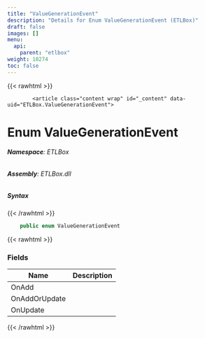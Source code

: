 ```yaml
---
title: "ValueGenerationEvent"
description: "Details for Enum ValueGenerationEvent (ETLBox)"
draft: false
images: []
menu:
  api:
    parent: "etlbox"
weight: 10274
toc: false
---
```


{{< rawhtml >}}

            <article class="content wrap" id="_content" data-uid="ETLBox.ValueGenerationEvent">
  <h1 id="ETLBox_ValueGenerationEvent" data-uid="ETLBox.ValueGenerationEvent" class="text-break">Enum ValueGenerationEvent
</h1>
  <div class="markdown level0 summary"></div>
  <div class="markdown level0 conceptual"></div>
<h6><strong>Namespace</strong>: ETLBox</h6>
  <h6><strong>Assembly</strong>: ETLBox.dll</h6>
  <h5 id="ETLBox_ValueGenerationEvent_syntax">Syntax</h5>
{{< /rawhtml >}}

```C#
    public enum ValueGenerationEvent
```

{{< rawhtml >}}
  <h3 id="fields">Fields
</h3>
  <table class="table table-bordered table-striped table-condensed">
    <thead>
      <tr>
        <th>Name</th>
        <th>Description</th>
      </tr>
    <thead>
    <tbody>
      <tr>
        <td id="ETLBox_ValueGenerationEvent_OnAdd">OnAdd</td>
        <td></td>
      </tr>
      <tr>
        <td id="ETLBox_ValueGenerationEvent_OnAddOrUpdate">OnAddOrUpdate</td>
        <td></td>
      </tr>
      <tr>
        <td id="ETLBox_ValueGenerationEvent_OnUpdate">OnUpdate</td>
        <td></td>
      </tr>
    </tbody>
  </thead></thead></table>

{{< /rawhtml >}}

